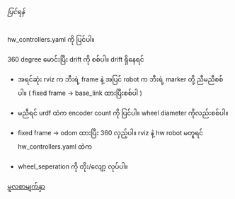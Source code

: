 ###### ပြင်ရန်
hw_controllers.yaml ကို ပြင်ပါ။

360 degree မောင်းပြီး drift ကို စစ်ပါ။ drift ရှိနေရင် 
- အရင်ဆုံး rviz က ဘီးရဲ့ frame နဲ့ အပြင် robot က ဘီးရဲ့ marker တို့ ညီမညီစစ်ပါ။ ( fixed frame -> base_link ထားပြီးစစ်ပါ )
- မညီရင် urdf ထဲက encoder count ကို ပြင်ပါ။ wheel diameter ကိုလည်းစစ်ပါ။

- fixed frame -> odom ထားပြီး 360 လှည့်ပါ။ rviz နဲ့  hw robot မတူရင် hw_controllers.yaml ထဲက 
- wheel_seperation ကို တိုး/လျော့ လုပ်ပါ။



<a href="https://github.com/ROM-robotics/rom2109">မူလစာမျက်နှာ </a>